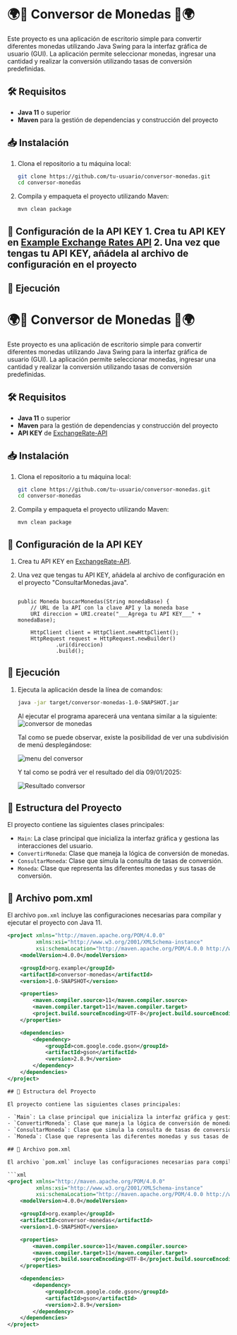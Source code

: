 # 🌍💱 Conversor de Monedas 💱🌍

Este proyecto es una aplicación de escritorio simple para convertir diferentes monedas utilizando Java Swing para la interfaz gráfica de usuario (GUI). La aplicación permite seleccionar monedas, ingresar una cantidad y realizar la conversión utilizando tasas de conversión predefinidas.

## 🛠️ Requisitos

- **Java 11** o superior
- **Maven** para la gestión de dependencias y construcción del proyecto

## 📥 Instalación

1. Clona el repositorio a tu máquina local:
    ```bash
    git clone https://github.com/tu-usuario/conversor-monedas.git
    cd conversor-monedas
    ```

2. Compila y empaqueta el proyecto utilizando Maven:
    ```bash
    mvn clean package
    ```

## 🔑 Configuración de la API KEY 1. Crea tu API KEY en [Example Exchange Rates API](https://example.com/api-key) 2. Una vez que tengas tu API KEY, añádela al archivo de configuración en el proyecto


## 🚀 Ejecución

# 🌍💱 Conversor de Monedas 💱🌍

Este proyecto es una aplicación de escritorio simple para convertir diferentes monedas utilizando Java Swing para la interfaz gráfica de usuario (GUI). La aplicación permite seleccionar monedas, ingresar una cantidad y realizar la conversión utilizando tasas de conversión predefinidas.

## 🛠️ Requisitos

- **Java 11** o superior
- **Maven** para la gestión de dependencias y construcción del proyecto
- **API KEY** de [ExchangeRate-API](https://www.exchangerate-api.com)

## 📥 Instalación

1. Clona el repositorio a tu máquina local:
    ```bash
    git clone https://github.com/tu-usuario/conversor-monedas.git
    cd conversor-monedas
    ```

2. Compila y empaqueta el proyecto utilizando Maven:
    ```bash
    mvn clean package
    ```

## 🔑 Configuración de la API KEY

1. Crea tu API KEY en [ExchangeRate-API](https://www.exchangerate-api.com).
2. Una vez que tengas tu API KEY, añádela al archivo de configuración en el proyecto "ConsultarMonedas.java".

    ```properties

    public Moneda buscarMonedas(String monedaBase) {
        // URL de la API con la clave API y la moneda base
        URI direccion = URI.create("___Agrega tu API KEY___" + monedaBase);

        HttpClient client = HttpClient.newHttpClient();
        HttpRequest request = HttpRequest.newBuilder()
                .uri(direccion)
                .build();

    ```

## 🚀 Ejecución

1. Ejecuta la aplicación desde la línea de comandos:
    ```bash
    java -jar target/conversor-monedas-1.0-SNAPSHOT.jar
    ```
    Al ejecutar el programa aparecerá una ventana similar a la siguiente:
    ![conversor de monedas](https://github.com/user-attachments/assets/36b4797b-7843-4b38-932e-3662acef22dd)

    Tal como se puede observar, existe la posibilidad de ver una subdivisión de menú desplegándose:

    ![menu del conversor](https://github.com/user-attachments/assets/89351835-4e23-4b46-9092-e071aa769183)

    Y tal como se podrá ver el resultado del día 09/01/2025:

    ![Resultado conversor](https://github.com/user-attachments/assets/05ccd11f-1d14-4218-8726-5abdf8115858)

## 📂 Estructura del Proyecto

El proyecto contiene las siguientes clases principales:

- `Main`: La clase principal que inicializa la interfaz gráfica y gestiona las interacciones del usuario.
- `ConvertirMoneda`: Clase que maneja la lógica de conversión de monedas.
- `ConsultarMoneda`: Clase que simula la consulta de tasas de conversión.
- `Moneda`: Clase que representa las diferentes monedas y sus tasas de conversión.

## 📄 Archivo pom.xml

El archivo `pom.xml` incluye las configuraciones necesarias para compilar y ejecutar el proyecto con Java 11.

```xml
<project xmlns="http://maven.apache.org/POM/4.0.0"
         xmlns:xsi="http://www.w3.org/2001/XMLSchema-instance"
         xsi:schemaLocation="http://maven.apache.org/POM/4.0.0 http://www.apache.org/xsd/maven-4.0.0.xsd">
    <modelVersion>4.0.0</modelVersion>

    <groupId>org.example</groupId>
    <artifactId>conversor-monedas</artifactId>
    <version>1.0-SNAPSHOT</version>

    <properties>
        <maven.compiler.source>11</maven.compiler.source>
        <maven.compiler.target>11</maven.compiler.target>
        <project.build.sourceEncoding>UTF-8</project.build.sourceEncoding>
    </properties>

    <dependencies>
        <dependency>
            <groupId>com.google.code.gson</groupId>
            <artifactId>gson</artifactId>
            <version>2.8.9</version>
        </dependency>
    </dependencies>
</project>

## 📂 Estructura del Proyecto

El proyecto contiene las siguientes clases principales:

- `Main`: La clase principal que inicializa la interfaz gráfica y gestiona las interacciones del usuario.
- `ConvertirMoneda`: Clase que maneja la lógica de conversión de monedas.
- `ConsultarMoneda`: Clase que simula la consulta de tasas de conversión.
- `Moneda`: Clase que representa las diferentes monedas y sus tasas de conversión.

## 📄 Archivo pom.xml

El archivo `pom.xml` incluye las configuraciones necesarias para compilar y ejecutar el proyecto con Java 11.

```xml
<project xmlns="http://maven.apache.org/POM/4.0.0"
         xmlns:xsi="http://www.w3.org/2001/XMLSchema-instance"
         xsi:schemaLocation="http://maven.apache.org/POM/4.0.0 http://www.apache.org/xsd/maven-4.0.0.xsd">
    <modelVersion>4.0.0</modelVersion>

    <groupId>org.example</groupId>
    <artifactId>conversor-monedas</artifactId>
    <version>1.0-SNAPSHOT</version>

    <properties>
        <maven.compiler.source>11</maven.compiler.source>
        <maven.compiler.target>11</maven.compiler.target>
        <project.build.sourceEncoding>UTF-8</project.build.sourceEncoding>
    </properties>

    <dependencies>
        <dependency>
            <groupId>com.google.code.gson</groupId>
            <artifactId>gson</artifactId>
            <version>2.8.9</version>
        </dependency>
    </dependencies>
</project>
